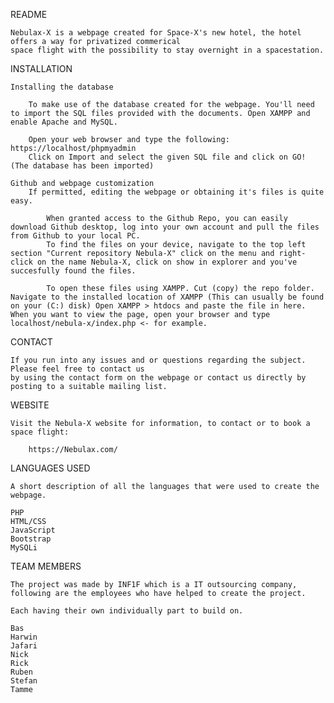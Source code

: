 README

    Nebulax-X is a webpage created for Space-X's new hotel, the hotel offers a way for privatized commerical
    space flight with the possibility to stay overnight in a spacestation.

INSTALLATION

    Installing the database
           
        To make use of the database created for the webpage. You'll need to import the SQL files provided with the documents. Open XAMPP and enable Apache and MySQL. 
        
        Open your web browser and type the following: https://localhost/phpmyadmin
        Click on Import and select the given SQL file and click on GO! (The database has been imported)
        
    Github and webpage customization 
        If permitted, editing the webpage or obtaining it's files is quite easy.

            When granted access to the Github Repo, you can easily download Github desktop, log into your own account and pull the files from Github to your local PC. 
            To find the files on your device, navigate to the top left section "Current repository Nebula-X" click on the menu and right-click on the name Nebula-X, click on show in explorer and you've succesfully found the files.

            To open these files using XAMPP. Cut (copy) the repo folder. Navigate to the installed location of XAMPP (This can usually be found on your (C:) disk) Open XAMPP > htdocs and paste the file in here. When you want to view the page, open your browser and type localhost/nebula-x/index.php <- for example. 


CONTACT

    If you run into any issues and or questions regarding the subject. Please feel free to contact us
    by using the contact form on the webpage or contact us directly by posting to a suitable mailing list.

WEBSITE

    Visit the Nebula-X website for information, to contact or to book a space flight:

        https://Nebulax.com/

LANGUAGES USED
    
    A short description of all the languages that were used to create the webpage.

    PHP
    HTML/CSS
    JavaScript
    Bootstrap
    MySQLi

TEAM MEMBERS

    The project was made by INF1F which is a IT outsourcing company, following are the employees who have helped to create the project.

    Each having their own individually part to build on.
  
    Bas
    Harwin
    Jafari
    Nick
    Rick
    Ruben
    Stefan
    Tamme


    




